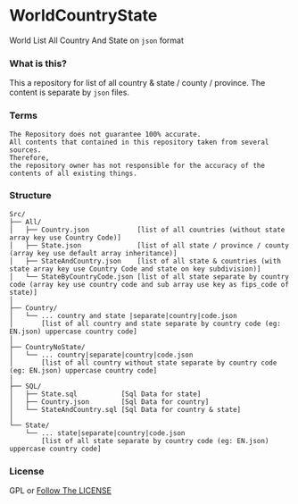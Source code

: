 # WorldCountryState
World List All Country And State on `json` format


### What is this?

This a repository for list of all country & state / county / province.
The content is separate by `json` files.

### Terms

```
The Repository does not guarantee 100% accurate.
All contents that contained in this repository taken from several sources.
Therefore,
the repository owner has not responsible for the accuracy of the contents of all existing things.
```

### Structure

```
Src/
├── All/
│   ├── Country.json            [list of all countries (without state array key use Country Code)]
│   ├── State.json              [list of all state / province / county (array key use default array inheritance)]
│   ├── StateAndCountry.json    [list of all state & countries (with state array key use Country Code and state on key subdivision)]
│   └── StateByCountryCode.json [list of all state separate by country code (array key use country code and sub array use key as fips_code of state)]
│
├── Country/
│   └── ... country and state |separate|country|code.json
│       [list of all country and state separate by country code (eg: EN.json) uppercase country code]
│
├── CountryNoState/
│   └── ... country|separate|country|code.json
│       [list of all country without state separate by country code (eg: EN.json) uppercase country code]
│
├── SQL/
│   ├── State.sql           [Sql Data for state]
│   ├── Country.json        [Sql Data for country]
│   └── StateAndCountry.sql [Sql Data for country & state]
│
└── State/
    └── ... state|separate|country|code.json
        [list of all state separate by country code (eg: EN.json) uppercase country code]
```
### License
GPL or [Follow The LICENSE](LICENSE)
